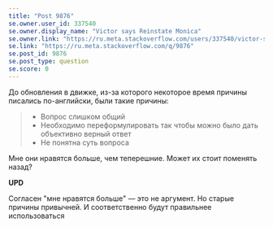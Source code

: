 ```yaml
---
title: "Post 9876"
se.owner.user_id: 337540
se.owner.display_name: "Victor says Reinstate Monica"
se.owner.link: "https://ru.meta.stackoverflow.com/users/337540/victor-says-reinstate-monica"
se.link: "https://ru.meta.stackoverflow.com/q/9876"
se.post_id: 9876
se.post_type: question
se.score: 0
---
```

<p>До обновления в движке, из-за которого некоторое время причины писались по-английски, были такие причины:</p>

<blockquote>
  <ul>
  <li>Вопрос слишком общий </li>
  <li>Необходимо переформулировать так чтобы можно было дать объективно верный ответ </li>
  <li>Не понятна суть вопроса</li>
  </ul>
</blockquote>

<p>Мне они нравятся больше, чем теперешние. Может их стоит поменять назад?</p>

<p><strong>UPD</strong></p>

<p>Согласен "мне нравятся больше" — это не аргумент. Но старые причины привычней. И соответственно будут правильнее использоваться</p>
